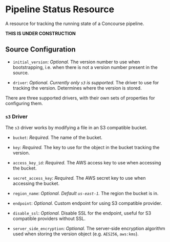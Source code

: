 # Pipeline Status Resource

A resource for tracking the running state of a Concourse pipeline.

**THIS IS UNDER CONSTRUCTION**


## Source Configuration

* `initial_version`: *Optional.* The version number to use when
bootstrapping, i.e. when there is not a version number present in the source.

* `driver`: *Optional. Currently only `s3` is supported.* The driver to use for tracking the
  version. Determines where the version is stored.

There are three supported drivers, with their own sets of properties for
configuring them.


### `s3` Driver

The `s3` driver works by modifying a file in an S3 compatible bucket.

* `bucket`: *Required.* The name of the bucket.

* `key`: *Required.* The key to use for the object in the bucket tracking
the version.

* `access_key_id`: *Required.* The AWS access key to use when accessing the
bucket.

* `secret_access_key`: *Required.* The AWS secret key to use when accessing
the bucket.

* `region_name`: *Optional. Default `us-east-1`.* The region the bucket is in.

* `endpoint`: *Optional.* Custom endpoint for using S3 compatible provider.

* `disable_ssl`: *Optional.* Disable SSL for the endpoint, useful for S3 compatible providers without SSL.

* `server_side_encryption`: *Optional.* The server-side encryption algorithm
used when storing the version object (e.g. `AES256`, `aws:kms`).
